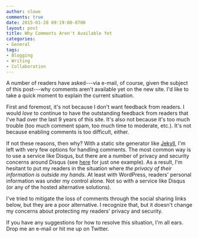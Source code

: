 ```yaml
---
author: slowe
comments: true
date: 2015-01-28 09:19:00-0700
layout: post
title: Why Comments Aren't Available Yet
categories:
- General
tags:
- Blogging
- Writing
- Collaboration
---
```


A number of readers have asked---via e-mail, of course, given the subject of this post---why comments aren't available yet on the new site. I'd like to take a quick moment to explain the current situation.

First and foremost, it's not because I don't want feedback from readers. I would _love_ to continue to have the outstanding feedback from readers that I've had over the last 9 years of this site. It's also not because it's too much trouble (too much comment spam, too much time to moderate, etc.). It's not because enabling comments is too difficult, either.

If not these reasons, then why? With a static site generator like [Jekyll][link-1], I'm left with very few options for handling comments. The most common way is to use a service like Disqus, but there are a number of privacy and security concerns around Disqus (see [here][link-2] for just one example). As a result, I'm hesitant to put my readers in the situation where _the privacy of their information is outside my hands_. At least with WordPress, readers' personal information was under my control alone. Not so with a service like Disqus (or any of the hosted alternative solutions).

I've tried to mitigate the loss of comments through the social sharing links below, but they are a poor alternative. I recognize that, but it doesn't change my concerns about protecting my readers' privacy and security.

If you have any suggestions for how to resolve this situation, I'm all ears. Drop me an e-mail or hit me up on Twitter.


[link-1]: http://jekyllrb.com
[link-2]: http://perltricks.com/article/104/2014/7/29/Your-users-deserve-better-than-Disqus